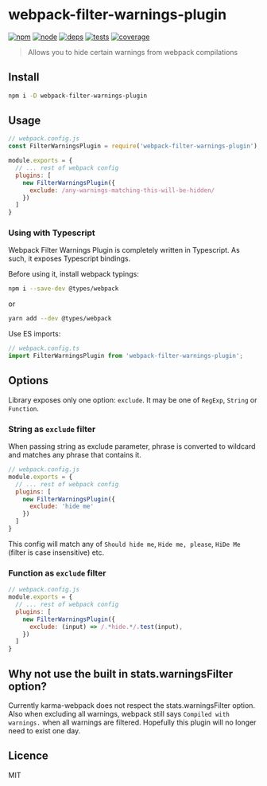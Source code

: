 # webpack-filter-warnings-plugin
[![npm][npm]][npm-url]
[![node][node]][node-url]
[![deps][deps]][deps-url]
[![tests][tests]][tests-url]
[![coverage][cover]][cover-url]

> Allows you to hide certain warnings from webpack compilations

## Install
```bash
npm i -D webpack-filter-warnings-plugin
```

## Usage

```js
// webpack.config.js
const FilterWarningsPlugin = require('webpack-filter-warnings-plugin');

module.exports = {
  // ... rest of webpack config
  plugins: [
    new FilterWarningsPlugin({ 
      exclude: /any-warnings-matching-this-will-be-hidden/ 
    })
  ]
}
```

### Using with Typescript

Webpack Filter Warnings Plugin is completely written in Typescript. As such, it exposes Typescript bindings. 

Before using it, install webpack typings:

```bash
npm i --save-dev @types/webpack
```

or

```bash
yarn add --dev @types/webpack
```

Use ES imports:

```typescript
// webpack.config.ts
import FilterWarningsPlugin from 'webpack-filter-warnings-plugin';

```

## Options

Library exposes only one option: `exclude`. It may be one of `RegExp`, `String` or `Function`.

### String as `exclude` filter

When passing string as exclude parameter, phrase is converted to wildcard and matches any phrase that contains it.

```js
// webpack.config.js
module.exports = {
  // ... rest of webpack config
  plugins: [
    new FilterWarningsPlugin({ 
      exclude: 'hide me'
    })
  ]
}

```

This config will match any of `Should hide me`, `Hide me, please`, `HiDe Me` (filter is case insensitive) etc.

### Function as `exclude` filter

```js
// webpack.config.js
module.exports = {
  // ... rest of webpack config
  plugins: [
    new FilterWarningsPlugin({ 
      exclude: (input) => /.*hide.*/.test(input),
    })
  ]
}
```

## Why not use the built in stats.warningsFilter option?
Currently karma-webpack does not respect the stats.warningsFilter option. Also when excluding all warnings, webpack still says `Compiled with warnings.` when all warnings are filtered. Hopefully this plugin will no longer need to exist one day.

## Licence
MIT

[npm]: https://img.shields.io/npm/v/webpack-filter-warnings-plugin.svg
[npm-url]: https://npmjs.com/package/webpack-filter-warnings-plugin

[node]: https://img.shields.io/node/v/webpack-filter-warnings-plugin.svg
[node-url]: https://nodejs.org

[deps]: https://david-dm.org/mattlewis92/webpack-filter-warnings-plugin.svg
[deps-url]: https://david-dm.org/mattlewis92/webpack-filter-warnings-plugin

[tests]: http://img.shields.io/travis/mattlewis92/webpack-filter-warnings-plugin.svg
[tests-url]: https://travis-ci.org/mattlewis92/webpack-filter-warnings-plugin

[cover]: https://codecov.io/gh/mattlewis92/webpack-filter-warnings-plugin/branch/master/graph/badge.svg
[cover-url]: https://codecov.io/gh/mattlewis92/webpack-filter-warnings-plugin

